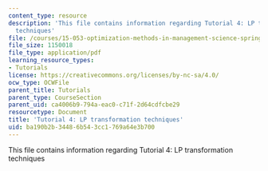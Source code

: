 ```yaml
---
content_type: resource
description: 'This file contains information regarding Tutorial 4: LP transformation
  techniques'
file: /courses/15-053-optimization-methods-in-management-science-spring-2013/ba190b2b34486b543cc1769a64e3b700_MIT15_053S13_tut04.pdf
file_size: 1150018
file_type: application/pdf
learning_resource_types:
- Tutorials
license: https://creativecommons.org/licenses/by-nc-sa/4.0/
ocw_type: OCWFile
parent_title: Tutorials
parent_type: CourseSection
parent_uid: ca4006b9-794a-eac0-c71f-2d64cdfcbe29
resourcetype: Document
title: 'Tutorial 4: LP transformation techniques'
uid: ba190b2b-3448-6b54-3cc1-769a64e3b700
---
```

This file contains information regarding Tutorial 4: LP transformation techniques